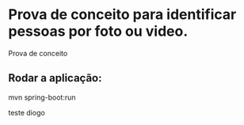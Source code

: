 # Prova de conceito para identificar pessoas por foto ou video.
Prova de conceito

## Rodar a aplicação:
mvn spring-boot:run

teste diogo
